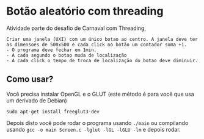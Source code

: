 # Botão aleatório com threading
Atividade parte do desafio de Carnaval com Threading,
```
Criar uma janela (UXI) com um único botao ao centro. A janela deve ter as dimensoes de 500x500 e cada click no botão um contador soma +1.   
- O programa deve fechar em 1min.   
- A cada segundo o botao muda de localização   
- A cada click o tempo de troca de localização do botao deve diminuir.
```

## Como usar?
Você precisa instalar OpenGL e o GLUT (este método é para você que usa um derivado de Debian)
```
sudo apt-get install freeglut3-dev
```
Depois disto você pode rodar o programa usando `./main` ou compilando usando `gcc -o main Screen.c -lglut -lGL -lGLU -lm` e depois rodar.   

